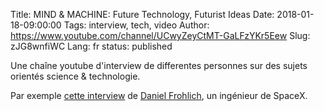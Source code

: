 Title: MIND &amp; MACHINE: Future Technology, Futurist Ideas
Date: 2018-01-18-09:00:00
Tags: interview, tech, video
Author: https://www.youtube.com/channel/UCwyZeyCtMT-GaLFzYKr5Eew
Slug: zJG8wnfiWC
Lang: fr
status: published

Une chaîne youtube d'interview de differentes personnes sur des sujets orientés science & technologie.

Par exemple [cette interview](https://www.youtube.com/watch?v=N4glvduGG_U)
de [Daniel Frohlich](https://twitter.com/ziggyfro), un ingénieur de SpaceX.
